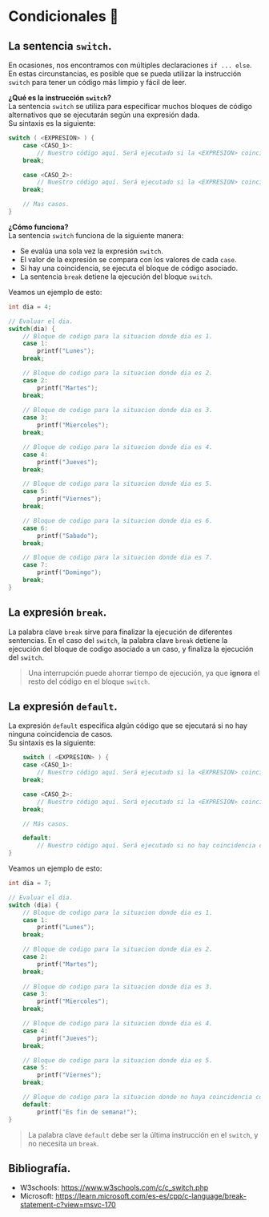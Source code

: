 # Condicionales 🤔
## La sentencia `switch`.
En ocasiones, nos encontramos con múltiples declaraciones `if ... else`. En estas circunstancias, es posible que se pueda utilizar la instrucción `switch` para tener un código más limpio y fácil de leer.

**¿Qué es la instrucción `switch`?**<br>
La sentencia `switch` se utiliza para especificar muchos bloques de código alternativos que se ejecutarán según una expresión dada.<br>
Su sintaxis es la siguiente:
```c
switch ( <EXPRESION> ) {
    case <CASO_1>:
        // Nuestro código aquí. Será ejecutado si la <EXPRESION> coincide con el <CASO_1>.
    break;

    case <CASO_2>:
        // Nuestro código aquí. Será ejecutado si la <EXPRESION> coincide con el <CASO_2>.
    break;

    // Mas casos.
}
```

**¿Cómo funciona?**<br>
La sentencia `switch` funciona de la siguiente manera:
- Se evalúa una sola vez la expresión `switch`.
- El valor de la expresión se compara con los valores de cada `case`.
- Si hay una coincidencia, se ejecuta el bloque de código asociado.
- La sentencia `break` detiene la ejecución del bloque `switch`.

Veamos un ejemplo de esto:
```c
int dia = 4;

// Evaluar el dia.
switch(dia) {
    // Bloque de codigo para la situacion donde dia es 1.
    case 1:
        printf("Lunes");
    break;

    // Bloque de codigo para la situacion donde dia es 2.
    case 2:
        printf("Martes");
    break;
    
    // Bloque de codigo para la situacion donde dia es 3.
    case 3:
        printf("Miercoles");
    break;

    // Bloque de codigo para la situacion donde dia es 4.
    case 4:
        printf("Jueves");
    break;

    // Bloque de codigo para la situacion donde dia es 5.
    case 5:
        printf("Viernes");
    break;

    // Bloque de codigo para la situacion donde dia es 6.
    case 6:
        printf("Sabado");
    break;

    // Bloque de codigo para la situacion donde dia es 7.
    case 7:
        printf("Domingo");
    break;
}
```

## La expresión `break`.
La palabra clave `break` sirve para finalizar la ejecución de diferentes sentencias. En el caso del `switch`, la palabra clave `break` detiene la ejecución del bloque de codigo asociado a un caso, y finaliza la ejecución del `switch`.

> Una interrupción puede ahorrar tiempo de ejecución, ya que **ignora** el resto del código en el bloque `switch`.

## La expresión `default`.
La expresión `default` especifica algún código que se ejecutará si no hay ninguna coincidencia de casos.<br>
Su sintaxis es la siguiente:
```c
    switch ( <EXPRESION> ) {
    case <CASO_1>:
        // Nuestro código aquí. Será ejecutado si la <EXPRESION> coincide con el <CASO_1>.
    break;

    case <CASO_2>:
        // Nuestro código aquí. Será ejecutado si la <EXPRESION> coincide con el <CASO_2>.
    break;

    // Más casos.

    default:
        // Nuestro código aquí. Será ejecutado si no hay coincidencia con la <EXPRESION>.
}
```

Veamos un ejemplo de esto:
```c
int dia = 7;

// Evaluar el dia.
switch (dia) {
    // Bloque de codigo para la situacion donde dia es 1.
    case 1:
        printf("Lunes");
    break;

    // Bloque de codigo para la situacion donde dia es 2.
    case 2:
        printf("Martes");
    break;
    
    // Bloque de codigo para la situacion donde dia es 3.
    case 3:
        printf("Miercoles");
    break;

    // Bloque de codigo para la situacion donde dia es 4.
    case 4:
        printf("Jueves");
    break;

    // Bloque de codigo para la situacion donde dia es 5.
    case 5:
        printf("Viernes");
    break;

    // Bloque de codigo para la situacion donde no haya coincidencia con las otros casos.
    default:
        printf("Es fin de semana!");
}
```

> La palabra clave `default` debe ser la última instrucción en el `switch`, y no necesita un `break`.

## Bibliografía.
- W3schools: https://www.w3schools.com/c/c_switch.php
- Microsoft: https://learn.microsoft.com/es-es/cpp/c-language/break-statement-c?view=msvc-170